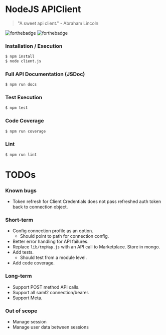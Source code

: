 # NodeJS APIClient 

> "A sweet api client." - Abraham Lincoln



![forthebadge](http://forthebadge.com/images/badges/uses-badges.svg)
![forthebadge](http://forthebadge.com/images/badges/gluten-free.svg)
### Installation / Execution 
```sh
$ npm install
$ node client.js
```

### Full API Documentation (JSDoc)
```sh
$ npm run docs
```

### Test Execution
```sh
$ npm test
```


### Code Coverage
```sh
$ npm run coverage
```


### Lint
```sh
$ npm run lint
```


# TODOs

### Known bugs
* Token refresh for Client Credentials does not pass refreshed auth token back to connection object. 

### Short-term
* Config connection profile as an option. 
	* Should point to path for connection config. 
* Better error handling for API failures. 
* Replace `lib/tmpMap.js` with an API call to Marketplace. Store in mongo. 
* Add tests. 
	* Should test from a module level.
* Add code coverage. 

### Long-term
* Support POST method API calls. 
* Support all saml2 connection/bearer. 
* Support Meta.

### Out of scope
* Manage session
* Manage user data between sessions